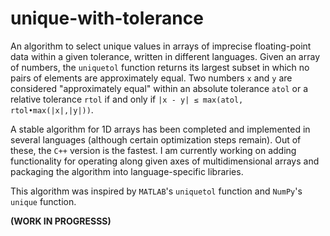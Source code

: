 # unique-with-tolerance

An algorithm to select unique values in arrays of imprecise floating-point data within a given tolerance, written in different languages. Given an array of numbers, the `uniquetol` function returns its largest subset in which no pairs of elements are approximately equal. Two numbers `x` and `y` are considered "approximately equal" within an absolute tolerance `atol` or a relative tolerance `rtol` if and only if <code>|x - y| &leq; max(atol, rtol&#x2022;max(|x|,|y|))</code>.

A stable algorithm for 1D arrays has been completed and implemented in several languages (although certain optimization steps remain). Out of these, the `C++` version is the fastest. I am currently working on adding functionality for operating along given axes of multidimensional arrays and packaging the algorithm into language-specific libraries.

This algorithm was inspired by `MATLAB`'s `uniquetol` function and `NumPy`'s `unique` function.

**(WORK IN PROGRESSS)**
